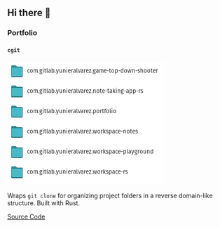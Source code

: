## Hi there 👋

### Portfolio

#### `cgit`

![cgit](./cgit.png)

Wraps `git clone` for organizing project folders in a reverse domain-like structure. Built with Rust.

[Source Code](https://gitlab.com/yunieralvarez/cgit)

<!--
spell-checker: disable
**eunier/eunier** is a ✨ _special_ ✨ repository because its `README.md` (this file) appears on your GitHub profile.

Here are some ideas to get you started:

- 🔭 I’m currently working on ...
- 🌱 I’m currently learning ...
- 👯 I’m looking to collaborate on ...
- 🤔 I’m looking for help with ...
- 💬 Ask me about ...
- 📫 How to reach me: ...
- 😄 Pronouns: ...
- ⚡ Fun fact: ...
spell-checker: enable
-->
